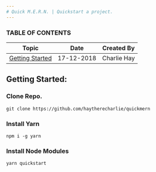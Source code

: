 ```yaml
---
# Quick M.E.R.N. | Quickstart a project.
---
```


### TABLE OF CONTENTS

| Topic                       | Date       | Created By  |
| --------------------------- | ---------- | ----------- |
| [Getting Started](#Topic01) | 17-12-2018 | Charlie Hay |

<a name="Topic01"></a>

## Getting Started:

### Clone Repo.

```
git clone https://github.com/haytherecharlie/quickmern
```

### Install Yarn

```
npm i -g yarn
```

### Install Node Modules

```
yarn quickstart
```
